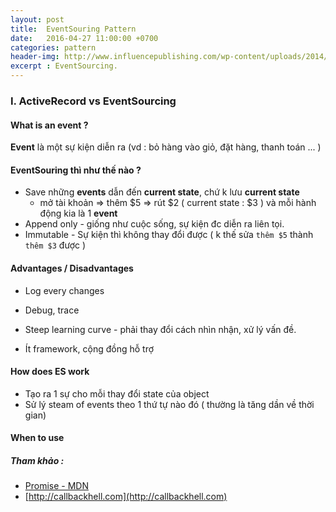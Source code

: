 ```yaml
---
layout: post
title:  EventSouring Pattern
date:   2016-04-27 11:00:00 +0700
categories: pattern
header-img: http://www.influencepublishing.com/wp-content/uploads/2014/05/2c8a2de555ca93e310f677b570632566-636x250.jpg
excerpt : EventSourcing.
---
```

### I. ActiveRecord vs EventSourcing


#### What is an event ?
**Event** là một sự kiện diễn ra (vd : bỏ hàng vào giỏ, đặt hàng, thanh toán ... )

#### EventSouring thì như thế nào ?
+ Save những **events** dẫn đến **current state**, chứ k lưu **current state**
    * mở tài khoản => thêm $5 => rút $2 ( current state : $3 ) và mỗi hành động kia là 1 **event**
+ Append only - giống như cuộc sống, sự kiện đc diễn ra liên tọi.
+ Immutable - Sự kiện thì không thay đổi được ( k thế sửa `thêm $5` thành `thêm $3` được )

#### Advantages / Disadvantages
+ Log every changes 
+ Debug, trace

+ Steep learning curve - phải thay đổi cách nhìn nhận, xử lý vấn đề.
+ Ít framework, cộng đồng hỗ trợ

#### How does ES work 
+ Tạo ra 1 sự cho mỗi thay đổi state của object
+ Sử lý steam of events theo 1 thứ tự nào đó ( thường là tăng dần về thời gian)

#### When to use
 


##### Tham khảo :
+ [Promise - MDN](https://developer.mozilla.org/en-US/docs/Web/JavaScript/Reference/Global_Objects/Promise)
+ [http://callbackhell.com](http://callbackhell.com)

